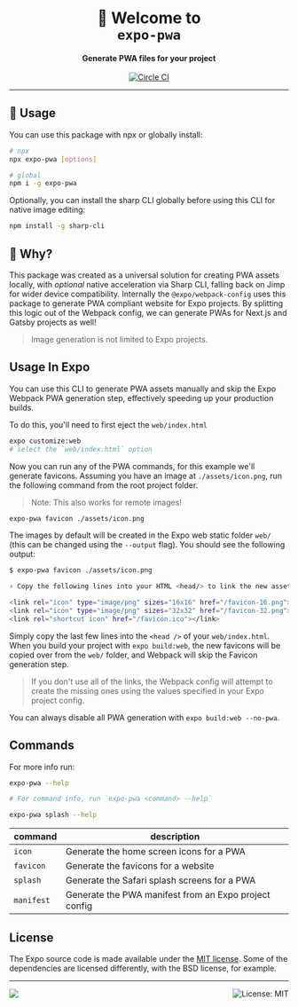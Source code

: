 <!-- Title -->
<h1 align="center">
👋 Welcome to <br><code>expo-pwa</code>
</h1>

<!-- Header -->

<p align="center">
    <b>Generate PWA files for your project</b>
    <br/>
    <br/>
    <a aria-label="Circle CI" href="https://circleci.com/gh/expo/expo-cli/tree/master">
        <img alt="Circle CI" src="https://flat.badgen.net/circleci/github/expo/expo-cli?label=Circle%20CI&labelColor=555555&icon=circleci">
    </a>
</p>

---

<!-- Body -->

## 🚀 Usage

You can use this package with npx or globally install:

```sh
# npx
npx expo-pwa [options]

# global
npm i -g expo-pwa
```

Optionally, you can install the sharp CLI globally before using this CLI for native image editing:

```sh
npm install -g sharp-cli
```

## 🤔 Why?

This package was created as a universal solution for creating PWA assets locally, with _optional_ native acceleration via Sharp CLI, falling back on Jimp for wider device compatibility. Internally the `@expo/webpack-config` uses this package to generate PWA compliant website for Expo projects. By splitting this logic out of the Webpack config, we can generate PWAs for Next.js and Gatsby projects as well!

> Image generation is not limited to Expo projects.

## Usage In Expo

You can use this CLI to generate PWA assets manually and skip the Expo Webpack PWA generation step, effectively speeding up your production builds.

To do this, you'll need to first eject the `web/index.html`

```sh
expo customize:web
# select the `web/index.html` option
```

Now you can run any of the PWA commands, for this example we'll generate favicons. Assuming you have an image at `./assets/icon.png`, run the following command from the root project folder.

> Note: This also works for remote images!

```sh
expo-pwa favicon ./assets/icon.png
```

The images by default will be created in the Expo web static folder `web/` (this can be changed using the `--output` flag). You should see the following output:

```sh
$ expo-pwa favicon ./assets/icon.png

› Copy the following lines into your HTML <head/> to link the new assets.

<link rel="icon" type="image/png" sizes="16x16" href="/favicon-16.png"></link>
<link rel="icon" type="image/png" sizes="32x32" href="/favicon-32.png"></link>
<link rel="shortcut icon" href="/favicon.ico"></link>
```

Simply copy the last few lines into the `<head />` of your `web/index.html`. When you build your project with `expo build:web`, the new favicons will be copied over from the `web/` folder, and Webpack will skip the Favicon generation step.

> If you don't use all of the links, the Webpack config will attempt to create the missing ones using the values specified in your Expo project config.

You can always disable all PWA generation with `expo build:web --no-pwa`.

## Commands

For more info run:

```sh
expo-pwa --help

# For command info, run `expo-pwa <command> --help`

expo-pwa splash --help
```

| command    | description                                           |
| ---------- | ----------------------------------------------------- |
| `icon`     | Generate the home screen icons for a PWA              |
| `favicon`  | Generate the favicons for a website                   |
| `splash`   | Generate the Safari splash screens for a PWA          |
| `manifest` | Generate the PWA manifest from an Expo project config |

## License

The Expo source code is made available under the [MIT license](LICENSE). Some of the dependencies are licensed differently, with the BSD license, for example.

<!-- Footer -->

---

<p>
    <a aria-label="sponsored by expo" href="http://expo.dev">
        <img src="https://img.shields.io/badge/Sponsored_by-Expo-4630EB.svg?style=for-the-badge&logo=EXPO&labelColor=000&logoColor=fff" target="_blank" />
    </a>
    <a aria-label="expo pwa is free to use" href="/LICENSE" target="_blank">
        <img align="right" alt="License: MIT" src="https://img.shields.io/badge/License-MIT-success.svg?style=for-the-badge&color=33CC12" target="_blank" />
    </a>
</p>

[abp]: https://docs.expo.dev/workflow/configuration/#assetbundlepatterns
